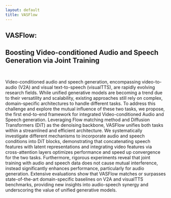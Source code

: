 ```yaml
---
layout: default
title: VASFlow
---
```


<div class="post">
	<h2 class="pageTitle">VASFlow:</h2>
	<h2 class="pageTitle">Boosting Video-conditioned Audio and Speech Generation via Joint Training</h2>
    <p align="center">
	<img src="{{ '/assets/img/teaser.png' | relative_url }}" alt="">
    </p>
    <p align="center">
	<img src="{{ '/assets/img/arch_VASFlow.png' | relative_url }}" alt="">
    </p>
	<p>
Video-conditioned audio and speech generation, encompassing video-to-audio (V2A) and visual text-to-speech (visualTTS), are rapidly evolving research fields. While unified generative models are becoming a trend due to their versatility and scalability, existing approaches still rely on complex, domain-specific architectures to handle different tasks. To address this challenge and explore the mutual influence of these two tasks, we propose, the first end-to-end framework for integrated Video-conditioned Audio and Speech generation. Leveraging Flow matching method and Diffusion Transformers (DiT) as the denoising backbone, VASFlow unifies both tasks within a streamlined and efficient architecture. We systematically investigate different mechanisms to incorporate audio and speech conditions into DiT blocks, demonstrating that concatenating speech features with latent representations and integrating video features via cross-attention layers optimizes performance and speed up convergence for the two tasks. Furthermore, rigorous experiments reveal that joint training with audio and speech data does not cause mutual interference, instead significantly enhances performance, particularly for audio generation. Extensive evaluations show that VASFlow matches or surpasses state-of-the-art domain-specific baselines on V2A and visualTTS benchmarks, providing new insights into audio-speech synergy and underscoring the value of unified generative models.




